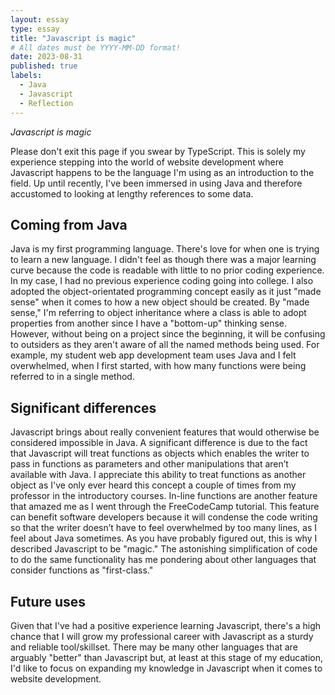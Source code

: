 ```yaml
---
layout: essay
type: essay
title: "Javascript is magic"
# All dates must be YYYY-MM-DD format!
date: 2023-08-31
published: true
labels:
  - Java
  - Javascript
  - Reflection
---
```


*Javascript is magic*

Please don't exit this page if you swear by TypeScript. This is solely my experience stepping into the world of website development where Javascript happens to be the language I'm using as an introduction to the field. Up until recently, I've been immersed in using Java and therefore accustomed to looking at lengthy references to some data.

## Coming from Java
Java is my first programming language. There's love for when one is trying to learn a new language. I didn't feel as though there was a major learning curve because the code is readable with little to no prior coding experience. In my case, I had no previous experience coding going into college. I also adopted the object-orientated programming concept easily as it just "made sense" when it comes to how a new object should be created. By "made sense," I'm referring to object inheritance where a class is able to adopt properties from another since I have a "bottom-up" thinking sense. However, without being on a project since the beginning, it will be confusing to outsiders as they aren't aware of all the named methods being used. For example, my student web app development team uses Java and I felt overwhelmed, when I first started, with how many functions were being referred to in a single method.

## Significant differences
Javascript brings about really convenient features that would otherwise be considered impossible in Java. A significant difference is due to the fact that Javascript will treat functions as objects which enables the writer to pass in functions as parameters and other manipulations that aren’t available with Java. I appreciate this ability to treat functions as another object as I've only ever heard this concept a couple of times from my professor in the introductory courses. In-line functions are another feature that amazed me as I went through the FreeCodeCamp tutorial. This feature can benefit software developers because it will condense the code writing so that the writer doesn’t have to feel overwhelmed by too many lines, as I feel about Java sometimes. As you have probably figured out, this is why I described Javascript to be "magic." The astonishing simplification of code to do the same functionality has me pondering about other languages that consider functions as "first-class."

## Future uses
Given that I've had a positive experience learning Javascript, there's a high chance that I will grow my professional career with Javascript as a sturdy and reliable tool/skillset. There may be many other languages that are arguably "better" than Javascript but, at least at this stage of my education, I'd like to focus on expanding my knowledge in Javascript when it comes to website development. 
